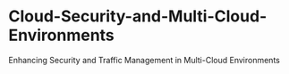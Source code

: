 # Cloud-Security-and-Multi-Cloud-Environments
Enhancing Security and Traffic Management in Multi-Cloud Environments
